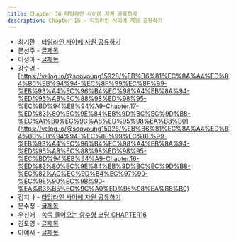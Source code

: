 ```yaml
---
title: Chapter 16 타임라인 사이에 자원 공유하기
description: Chapter 16 - 타임라인 사이에 자원 공유하기
---
```


- 최기환 - [타임라인 사이에 자원 공유하기](https://www.blog.gihwan-dev.com/posts/bookSailor-fp-chapter16/)
- 문선주 - [글제목](링크)
- 이정아 - [글제목](링크)
- 강수영 - [https://velog.io/@sooyoung15928/%EB%B6%81%EC%8A%A4%ED%84%B0%EB%94%94-%EC%8F%99%EC%8F%99-%EB%93%A4%EC%96%B4%EC%98%A4%EB%8A%94-%ED%95%A8%EC%88%98%ED%98%95-%EC%BD%94%EB%94%A9-Chapter.17-%ED%83%80%EC%9E%84%EB%9D%BC%EC%9D%B8-%EC%A1%B0%EC%9C%A8%ED%95%98%EA%B8%B0](https://velog.io/@sooyoung15928/%EB%B6%81%EC%8A%A4%ED%84%B0%EB%94%94-%EC%8F%99%EC%8F%99-%EB%93%A4%EC%96%B4%EC%98%A4%EB%8A%94-%ED%95%A8%EC%88%98%ED%98%95-%EC%BD%94%EB%94%A9-Chapter.16-%ED%83%80%EC%9E%84%EB%9D%BC%EC%9D%B8-%EC%82%AC%EC%9D%B4%EC%97%90-%EC%9E%90%EC%9B%90-%EA%B3%B5%EC%9C%A0%ED%95%98%EA%B8%B0)
- 김지나 - [타임라인 사이에 자원 공유하기](https://zzinao.notion.site/chap-16-0e3b080516b740e5aec1e034b1fb84df?pvs=4)
- 문수정 - [글제목](링크)
- 우신애 - [쏙쏙 들어오는 함수형 코딩 CHAPTER16](https://velog.io/@wooshinae/%EC%8F%99%EC%8F%99-%EB%93%A4%EC%96%B4%EC%98%A4%EB%8A%94-%ED%95%A8%EC%88%98%ED%98%95%EC%BD%94%EB%94%A9-CHAPTER16)
- 김도영 - [글제목](링크)
- 이예서 - [글제목](링크)
